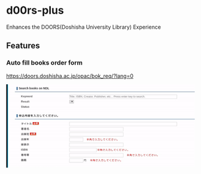 # d00rs-plus
Enhances the DOORS(Doshisha University Library) Experience

## Features

### Auto fill books order form

https://doors.doshisha.ac.jp/opac/bok_req/?lang=0

![Auto fill books order form: demo](demo/search_ndl.gif "Auto fill books order form: demo")
